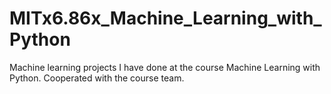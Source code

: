 # MITx6.86x_Machine_Learning_with_Python
Machine learning projects I have done at the course Machine Learning with Python. Cooperated with the course team.
